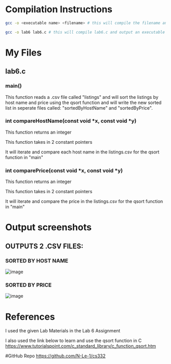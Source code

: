 <!--
NOTES:
This README is an example README for CS332/532 labs. This is a purely minimal example. It's written to emulate pure english representations of a set of documentation. As you start to write more "real world" documentation you will encounter certain standards and manners of writing that this README prepares you for
-->

# Compilation Instructions

```bash
gcc -o <executable name> <filename> # this will compile the filename and return an executable with the executable name

gcc -o lab6 lab6.c # this will compile lab6.c and output an executable called lab6
```

# My Files
## lab6.c

### main()

This function reads a .csv file called "listings" and will sort the listings by host name and price using the qsort function and will write the new sorted list in seperate files called: "sortedByHostName" and "sortedByPrice". 

### int compareHostName(const void *x, const void *y)
This function returns an integer 

This function takes in 2 constant pointers 

It will iterate and compare each host name in the listings.csv for the qsort function in "main" 

### int comparePrice(const void *x, const void *y)
This function returns an integer

This function takes in 2 constant pointers

It will iterate and compare the price in the listings.csv for the qsort function in "main"

# Output screenshots
## OUTPUTS 2 .CSV FILES:

### SORTED BY HOST NAME 
![image](https://github.com/N-Le-1/cs332/assets/156348689/fc19b486-27ac-416e-869c-3d1bab2ec855)


### SORTED BY PRICE
![image](https://github.com/N-Le-1/cs332/assets/156348689/15e147d4-fdf2-40e5-ba90-59dc7b750427)


# References

I used the given Lab Materials in the Lab 6 Assignment 

I also used the link below to learn and use the qsort function in C
https://www.tutorialspoint.com/c_standard_library/c_function_qsort.htm

#GitHub Repo
https://github.com/N-Le-1/cs332
